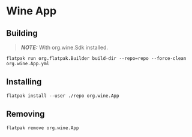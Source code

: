 # Wine App
## Building
> **_NOTE:_**  With org.wine.Sdk installed.
```console
flatpak run org.flatpak.Builder build-dir --repo=repo --force-clean org.wine.App.yml
```
## Installing
```console
flatpak install --user ./repo org.wine.App
```
## Removing
```console
flatpak remove org.wine.App
```